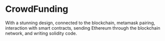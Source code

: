 # CrowdFunding
With a stunning design, connected to the blockchain, metamask pairing, interaction with smart contracts, sending Ethereum through the blockchain network, and writing solidity code.
